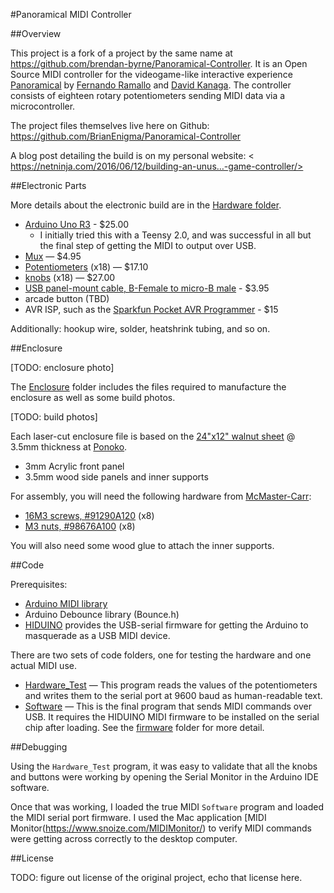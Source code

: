 #Panoramical MIDI Controller

##Overview

This project is a fork of a project by the same name at <https://github.com/brendan-byrne/Panoramical-Controller>. It is an Open Source MIDI controller for the videogame-like interactive experience [Panoramical](http://panoramic.al/) by [Fernando Ramallo](http://www.byfernando.com/) and [David Kanaga](https://davidkanaga.bandcamp.com/). The controller consists of eighteen rotary potentiometers sending MIDI data via a microcontroller.

The project files themselves live here on Github: <https://github.com/BrianEnigma/Panoramical-Controller>

A blog post detailing the build is on my personal website: < https://netninja.com/2016/06/12/building-an-unus…-game-controller/>

##Electronic Parts

More details about the electronic build are in the [Hardware folder](Hardware/).

- [Arduino Uno R3](https://www.arduino.cc/en/Main/ArduinoBoardUno) - $25.00
    - I initially tried this with a Teensy 2.0, and was successful in all but the final step of getting the MIDI to output over USB.
- [Mux](https://www.sparkfun.com/products/9056) — $4.95
- [Potentiometers](https://www.sparkfun.com/products/9939) (x18) — $17.10
- [knobs](https://www.sparkfun.com/products/10002) (x18) — $27.00
- [USB panel-mount cable, B-Female to micro-B male](https://www.adafruit.com/products/937) - $3.95
- arcade button (TBD)
- AVR ISP, such as the [Sparkfun Pocket AVR Programmer](https://www.sparkfun.com/products/9825) - $15

Additionally: hookup wire, solder, heatshrink tubing, and so on.

##Enclosure

[TODO: enclosure photo]

The [Enclosure](Enclosure/) folder includes the files required to manufacture the enclosure as well as some build photos.

[TODO: build photos]

Each laser-cut enclosure file is based on the [24"x12" walnut sheet](http://www.ponoko.com/make-and-sell/show-material/598-premium-veneer-mdf-walnut) @ 3.5mm thickness at [Ponoko](http://ponoko.com/).

- 3mm Acrylic front panel
- 3.5mm wood side panels and inner supports

For assembly, you will need the following hardware from [McMaster-Carr](http://www.mcmaster.com/):

- [16M3 screws, #91290A120](http://www.mcmaster.com/#91290A120) (x8)
- [M3 nuts, #98676A100](http://www.mcmaster.com/#98676A100) (x8)

You will also need some wood glue to attach the inner supports.

##Code

Prerequisites:

- [Arduino MIDI library](https://github.com/FortySevenEffects/arduino_midi_library/)
- Arduino Debounce library (Bounce.h)
- [HIDUINO](https://github.com/ddiakopoulos/hiduino) provides the USB-serial firmware for getting the Arduino to masquerade as a USB MIDI device.

There are two sets of code folders, one for testing the hardware and one actual MIDI use.

- [Hardware_Test](Hardware_Test/Hardware_Test.ino) — This program reads the values of the potentiometers and writes them to the serial port at 9600 baud as human-readable text.
- [Software](Software/Software.ino) — This is the final program that sends MIDI commands over USB. It requires the HIDUINO MIDI firmware to be installed on the serial chip after loading. See the [firmware](firmware/) folder for more detail.

##Debugging

Using the `Hardware_Test` program, it was easy to validate that all the knobs and buttons were working by opening the Serial Monitor in the Arduino IDE software.

Once that was working, I loaded the true MIDI `Software` program and loaded the MIDI serial port firmware. I used the Mac application [MIDI Monitor(https://www.snoize.com/MIDIMonitor/) to verify MIDI commands were getting across correctly to the desktop computer.

##License

TODO: figure out license of the original project, echo that license here.

